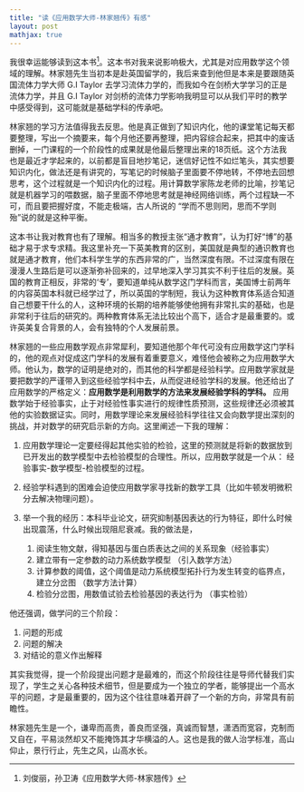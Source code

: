 ```yaml
---
title: "读《应用数学大师-林家翘传》有感"
layout: post
mathjax: true
---
```


我很幸运能够读到这本书[^1]。这本书对我来说影响极大，尤其是对应用数学这个领域的理解。林家翘先生当初本是赴英国留学的，我后来查到他但是本来是要跟随英国流体力学大师 G.I Taylor 去学习流体力学的，而我如今在剑桥大学学习的正是流体力学，并且 G.I Taylor 对剑桥的流体力学影响我明显可以从我们平时的教学中感受得到，这可能就是基础学科的传承吧。

林家翘的学习方法值得我去反思。他是真正做到了知识内化，他的课堂笔记每天都要整理，写出一个摘要来，每个月他还要再整理，把内容综合起来，把其中的废话删掉，一门课程的一个阶段性的成果就是他最后整理出来的18页纸。这个方法我也是最近才学起来的，以前都是盲目地抄笔记，迷信好记性不如烂笔头，其实想要知识内化，做法还是有讲究的，写笔记的时候脑子里面要不停地转，不停地去回想思考，这个过程就是一个知识内化的过程。用计算数学家陈龙老师的比喻，抄笔记就是机器学习的喂数据，脑子里面不停地思考就是神经网络训练，两个过程缺一不可，而且要把握好度，不能走极端，古人所说的 “学而不思则罔，思而不学则殆”说的就是这种平衡。

这本书让我对教育也有了理解。相当多的教授主张“通才教育”，认为打好“博”的基础才易于求专求精。我这里补充一下英美教育的区别，美国就是典型的通识教育也就是通才教育，他们本科学生学的东西非常的广，当然深度有限。不过深度有限在漫漫人生路后是可以逐渐弥补回来的，过早地深入学习其实不利于往后的发展。英国的教育正相反，非常的‘专’，要知道单纯从数学这门学科而言，美国博士前两年的内容英国本科就已经学过了，所以英国的学制短，我认为这种教育体系适合知道自己想要干什么的人，这种环境的长期的培养能够使他拥有非常扎实的基础，也是非常利于往后的研究的。两种教育体系无法比较出个高下，适合才是最重要的。或许英美复合背景的人，会有独特的个人发展前景。

林家翘的一些应用数学观点非常犀利，要知道他那个年代可没有应用数学这门学科的，他的观点对促成这门学科的发展有着重要意义，难怪他会被称之为应用数学大师。他认为，数学的证明是绝对的，而其他的科学都是经验科学。应用数学家就是要把数学的严谨带入到这些经验学科中去，从而促进经验学科的发展。他还给出了应用数学的严格定义：**应用数学是利用数学的方法来发展经验学科的学科。** 应用数学始于经验事实，止于对经验性事实进行的规律性质预测，这些规律还必须被其他的实验数据证实。同时，用数学理论来发展经验科学往往又会向数学提出深刻的挑战，并对数学的研究启示新的方向。这里阐述一下我的理解：

1. 应用数学理论一定要经得起其他实验的检验，这里的预测就是将新的数据放到已开发出的数学模型中去检验模型的合理性。所以，应用数学就是一个从： 经验事实-数学模型-检验模型的过程。

2. 经验学科遇到的困难会迫使应用数学家寻找新的数学工具（比如牛顿发明微积分去解决物理问题）。

3. 举一个我的经历：本科毕业论文，研究抑制基因表达的行为特征，即什么时候出现震荡，什么时候出现阻尼衰减。我的做法是，
    1. 阅读生物文献，得知基因与蛋白质表达之间的关系现象（经验事实）
    2. 建立带有一定参数的动力系统数学模型 （引入数学方法） 
    3. 计算参数的阈值，这个阈值是动力系统模型拓扑行为发生转变的临界点，建立分岔图 （数学方法计算）
    4. 检验分岔图，用数值试验去检验基因的表达行为 （事实检验）




他还强调，做学问的三个阶段：

1. 问题的形成
2. 问题的解决
3. 对结论的意义作出解释

其实我觉得，提一个阶段提出问题才是最难的，而这个阶段往往是导师代替我们实现了，学生之关心各种技术细节，但是要成为一个独立的学者，能够提出一个高水平的问题，才是最重要的，因为这个往往意味着开辟了一个新的方向，非常具有前瞻性。

林家翘先生是一个，谦卑而高贵，善良而坚强，真诚而智慧，潇洒而宽容，克制而又自在，平易淡然却又不能掩饰其才华横溢的人。这也是我的做人治学标准，高山仰止，景行行止，先生之风，山高水长。

[^1]: 刘俊丽，孙卫涛《应用数学大师-林家翘传》

